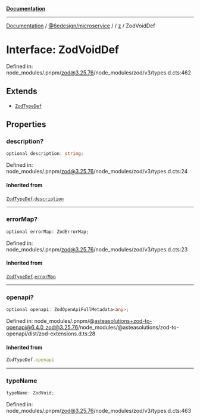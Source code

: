 [**Documentation**](../../../../../README.md)

***

[Documentation](../../../../../README.md) / [@6edesign/microservice](../../../README.md) / [](../../../README.md) / [z](../README.md) / ZodVoidDef

# Interface: ZodVoidDef

Defined in: node\_modules/.pnpm/zod@3.25.76/node\_modules/zod/v3/types.d.cts:462

## Extends

- [`ZodTypeDef`](ZodTypeDef.md)

## Properties

### description?

```ts
optional description: string;
```

Defined in: node\_modules/.pnpm/zod@3.25.76/node\_modules/zod/v3/types.d.cts:24

#### Inherited from

[`ZodTypeDef`](ZodTypeDef.md).[`description`](ZodTypeDef.md#description)

***

### errorMap?

```ts
optional errorMap: ZodErrorMap;
```

Defined in: node\_modules/.pnpm/zod@3.25.76/node\_modules/zod/v3/types.d.cts:23

#### Inherited from

[`ZodTypeDef`](ZodTypeDef.md).[`errorMap`](ZodTypeDef.md#errormap)

***

### openapi?

```ts
optional openapi: ZodOpenApiFullMetadata<any>;
```

Defined in: node\_modules/.pnpm/@asteasolutions+zod-to-openapi@6.4.0\_zod@3.25.76/node\_modules/@asteasolutions/zod-to-openapi/dist/zod-extensions.d.ts:28

#### Inherited from

```ts
ZodTypeDef.openapi
```

***

### typeName

```ts
typeName: ZodVoid;
```

Defined in: node\_modules/.pnpm/zod@3.25.76/node\_modules/zod/v3/types.d.cts:463
